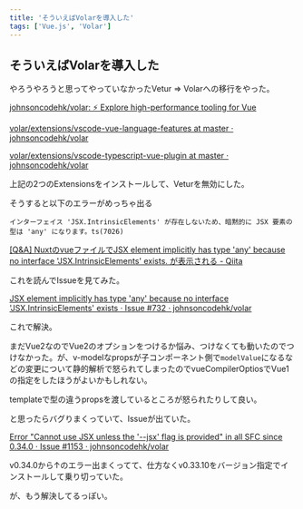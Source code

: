 ```yaml
---
title: 'そういえばVolarを導入した'
tags: ['Vue.js', 'Volar']
---
```


## そういえばVolarを導入した

やろうやろうと思ってやっていなかったVetur => Volarへの移行をやった。

[johnsoncodehk/volar: ⚡ Explore high\-performance tooling for Vue](https://github.com/johnsoncodehk/volar)

[volar/extensions/vscode\-vue\-language\-features at master · johnsoncodehk/volar](https://github.com/johnsoncodehk/volar/tree/master/extensions/vscode-vue-language-features)

[volar/extensions/vscode\-typescript\-vue\-plugin at master · johnsoncodehk/volar](https://github.com/johnsoncodehk/volar/tree/master/extensions/vscode-typescript-vue-plugin)

上記の2つのExtensionsをインストールして、Veturを無効にした。

そうすると以下のエラーがめっちゃ出る

`インターフェイス 'JSX.IntrinsicElements' が存在しないため、暗黙的に JSX 要素の型は 'any' になります。ts(7026)`

[\[Q&A\] NuxtのvueファイルでJSX element implicitly has type 'any' because no interface 'JSX\.IntrinsicElements' exists\. が表示される \- Qiita](https://qiita.com/kokogento/questions/8ad7b818fcf16052556d)

これを読んでIssueを見てみた。

[JSX element implicitly has type 'any' because no interface 'JSX\.IntrinsicElements' exists · Issue \#732 · johnsoncodehk/volar](https://github.com/johnsoncodehk/volar/issues/732#issuecomment-981162615)

これで解決。

まだVue2なのでVue2のオプションをつけるか悩み、つけなくても動いたのでつけなかった。が、v-modelなpropsが子コンポーネント側で`modelValue`になるなどの変更について静的解析で怒られてしまったのでvueCompilerOptiosでVue1の指定をしたほうがよいかもしれない。

templateで型の違うpropsを渡しているところが怒られたりして良い。

と思ったらバグりまくっていて、Issueが出ていた。

[Error "Cannot use JSX unless the '\-\-jsx' flag is provided" in all SFC since 0\.34\.0 · Issue \#1153 · johnsoncodehk/volar](https://github.com/johnsoncodehk/volar/issues/1153)

v0.34.0から↑のエラー出まくってて、仕方なくv0.33.10をバージョン指定でインストールして乗り切っていた。

が、もう解決してるっぽい。
